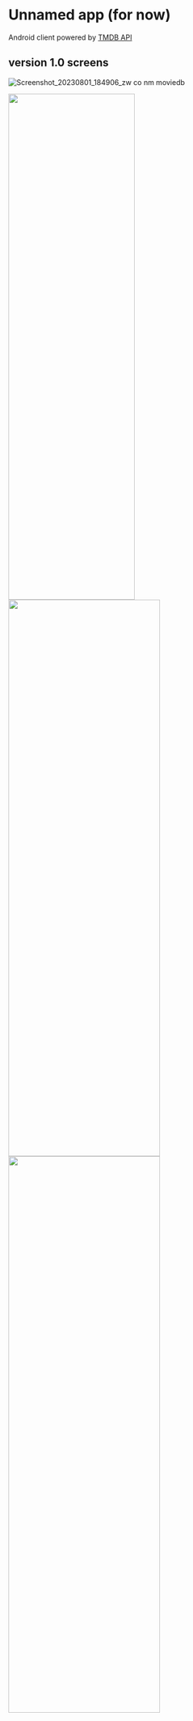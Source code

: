 # Unnamed app (for now)
Android client powered by [TMDB API ](https://www.themoviedb.org/)

## version 1.0 screens
![Screenshot_20230801_184906_zw co nm moviedb](https://github.com/ngonimapfumo/movies-tv/assets/14276738/a28fd95a-7854-4204-a53d-ae337e680aed)



<img src="https://github.com/ngonimapfumo/movies-tv/assets/14276738/63e12e83-5f5e-4bc7-ba4d-ca8eefbdc061" width= "250" height= "1000">

<img src ="https://github.com/ngonimapfumo/movies-tv/assets/14276738/8c5f963d-acf1-4fdf-82f0-25c36c33ed20" width= "300" height = "1100">

<img src ="https://github.com/ngonimapfumo/movies-tv/assets/14276738/7bf613ac-63b0-4fe9-acbc-fb0affb7af7a" width = "300" height= "1100">
 

